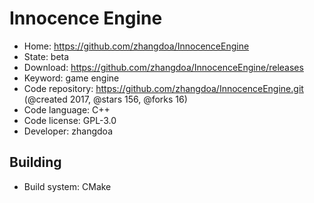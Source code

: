 # Innocence Engine

- Home: https://github.com/zhangdoa/InnocenceEngine
- State: beta
- Download: https://github.com/zhangdoa/InnocenceEngine/releases
- Keyword: game engine
- Code repository: https://github.com/zhangdoa/InnocenceEngine.git (@created 2017, @stars 156, @forks 16)
- Code language: C++
- Code license: GPL-3.0
- Developer: zhangdoa

## Building

- Build system: CMake
